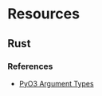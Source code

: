# Resources


## Rust

### References
- [PyO3 Argument Types](https://pyo3.rs/v0.15.1/conversions/tables)
